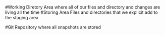#Working  Diretory
    Area where all of our files and directory and changes are living all the time
#Storing Area
    Files  and directories that we explicit add to the staging area

#Git Repository
    where all snapshots are stored